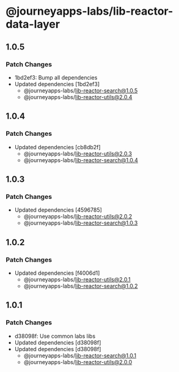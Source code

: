 # @journeyapps-labs/lib-reactor-data-layer

## 1.0.5

### Patch Changes

- 1bd2ef3: Bump all dependencies
- Updated dependencies [1bd2ef3]
  - @journeyapps-labs/lib-reactor-search@1.0.5
  - @journeyapps-labs/lib-reactor-utils@2.0.4

## 1.0.4

### Patch Changes

- Updated dependencies [cb8db2f]
  - @journeyapps-labs/lib-reactor-utils@2.0.3
  - @journeyapps-labs/lib-reactor-search@1.0.4

## 1.0.3

### Patch Changes

- Updated dependencies [4596785]
  - @journeyapps-labs/lib-reactor-utils@2.0.2
  - @journeyapps-labs/lib-reactor-search@1.0.3

## 1.0.2

### Patch Changes

- Updated dependencies [f4006d1]
  - @journeyapps-labs/lib-reactor-utils@2.0.1
  - @journeyapps-labs/lib-reactor-search@1.0.2

## 1.0.1

### Patch Changes

- d38098f: Use common labs libs
- Updated dependencies [d38098f]
- Updated dependencies [d38098f]
  - @journeyapps-labs/lib-reactor-search@1.0.1
  - @journeyapps-labs/lib-reactor-utils@2.0.0
